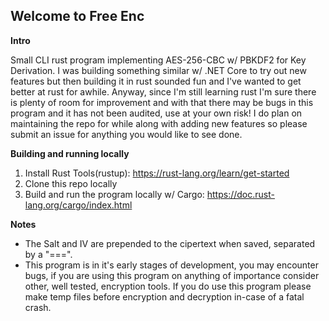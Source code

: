 ## Welcome to Free Enc

**Intro**

Small CLI rust program implementing AES-256-CBC w/ PBKDF2 for Key Derivation. I was building something similar w/ .NET Core to try out new features but then building it in rust sounded fun and I've wanted to get better at rust for awhile. Anyway, since I'm still learning rust I'm sure there is plenty of room for improvement and with that there may be bugs in this program and it has not been audited, use at your own risk! I do plan on maintaining the repo for while along with adding new features so please submit an issue for anything you would like to see done.

**Building and running locally**

1. Install Rust Tools(rustup): https://rust-lang.org/learn/get-started
2. Clone this repo locally 
3. Build and run the program locally w/ Cargo: https://doc.rust-lang.org/cargo/index.html

**Notes** 

- The Salt and IV are prepended to the cipertext when saved, separated by a "===". 
- This program is in it's early stages of development, you may encounter bugs, if you are using this program on anything of importance consider other, well tested, encryption tools. If you do use this program please make temp files before encryption and decryption in-case of a fatal crash.
